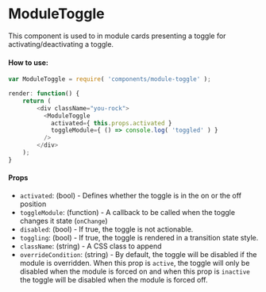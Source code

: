 ModuleToggle
=========

This component is used to in module cards presenting a toggle for activating/deactivating a toggle.

#### How to use:

```js
var ModuleToggle = require( 'components/module-toggle' );

render: function() {
	return (
		<div className="you-rock">
		  <ModuleToggle
			activated={ this.props.activated }
			toggleModule={ () => console.log( 'toggled' ) }
		  />
		</div>
	);
}
```

#### Props

* `activated`: (bool) - Defines whether the toggle is in the on or the off position
* `toggleModule`: (function) - A callback to be called when the toggle changes it state (`onChange`)
* `disabled`: (bool) - If true, the toggle is not actionable.
* `toggling`: (bool) - If true, the toggle is rendered in a transition state style.
* `className`: (string) - A CSS class to append
* `overrideCondition`: (string) - By default, the toggle will be disabled if the module is overridden. When this prop is `active`, the toggle will only be disabled when the module is forced on and when this prop is `inactive` the toggle will be disabled when the module is forced off.